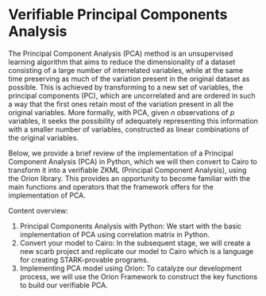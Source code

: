 # **Verifiable Principal Components Analysis**

The Principal Component Analysis (PCA) method is an unsupervised learning algorithm that aims to reduce the dimensionality of a dataset consisting of a large number of interrelated variables, while at the same time preserving as much of the variation present in the original dataset as possible. This is achieved by transforming to a new set of variables, the principal components (PC), which are uncorrelated and are ordered in such a way that the first ones retain most of the variation present in all the original variables. More formally, with PCA, given $n$ observations of $p$ variables, it seeks the possibility of adequately representing this information with a smaller number of variables, constructed as linear combinations of the original variables.

Below, we provide a brief review of the implementation of a Principal Component Analysis (PCA) in Python, which we will then convert to Cairo to transform it into a verifiable ZKML (Principal Component Analysis), using the Orion library. This provides an opportunity to become familiar with the main functions and operators that the framework offers for the implementation of PCA.

Content overview:

1. Principal Components Analysis with Python: We start with the basic implementation of PCA using correlation matrix in Python.
2. Convert your model to Cairo: In the subsequent stage, we will create a new scarb project and replicate our model to Cairo which is a language for creating STARK-provable programs.
3. Implementing PCA model using Orion: To catalyze our development process, we will use the Orion Framework to construct the key functions to build our verifiable PCA.